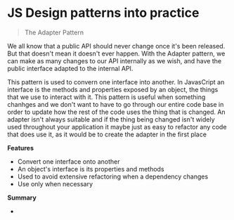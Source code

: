 # JS Design patterns into practice

> The Adapter Pattern

We all know that a public API should never change once it's been released. But that doesn't mean it doesn't ever happen. With the Adapter pattern, we can make as many changes to our API internally as we wish, and have the public interface adapted to the internal API.

This pattern is used to convern one interface into another. In JavasCript an interface is the methods and properties exposed by an object, the things that we use to interact with it. This pattern is useful when something chanhges and we don't  want to have to go through our entire code base in order to update how the rest of the code uses the thing that is changed. An adapter isn't always suitable and if the thing being changed isn't widely used throughout your application it maybe just as easy to refactor any code that does use it, as it would be to create the adapter in the first place

**Features**

* Convert one interface onto another
* An object's interface is its properties and methods
* Used to avoid extensive refactoring when a dependency changes
* Use only when necessary


**Summary**

* 
